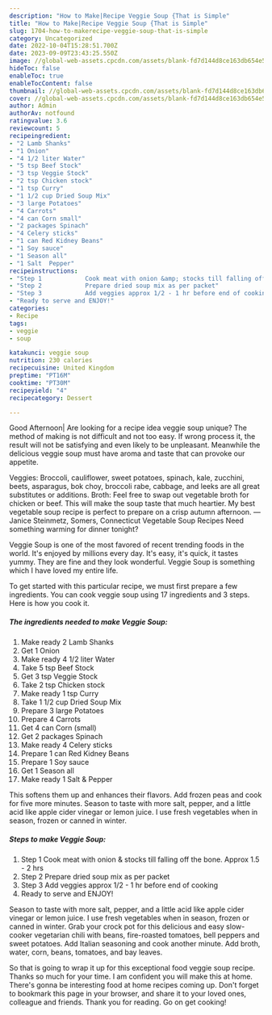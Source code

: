 ```yaml
---
description: "How to Make|Recipe Veggie Soup {That is Simple"
title: "How to Make|Recipe Veggie Soup {That is Simple"
slug: 1704-how-to-makerecipe-veggie-soup-that-is-simple
category: Uncategorized
date: 2022-10-04T15:28:51.700Z
date: 2023-09-09T23:43:25.550Z
image: //global-web-assets.cpcdn.com/assets/blank-fd7d144d8ce163db654e5a02c40b08a2775adb7897d16e4062681dc7e1b2800f.png
hideToc: false
enableToc: true
enableTocContent: false
thumbnail: //global-web-assets.cpcdn.com/assets/blank-fd7d144d8ce163db654e5a02c40b08a2775adb7897d16e4062681dc7e1b2800f.png
cover: //global-web-assets.cpcdn.com/assets/blank-fd7d144d8ce163db654e5a02c40b08a2775adb7897d16e4062681dc7e1b2800f.png
author: Admin
authorAv: notfound
ratingvalue: 3.6
reviewcount: 5
recipeingredient:
- "2 Lamb Shanks"
- "1 Onion"
- "4 1/2 liter Water"
- "5 tsp Beef Stock"
- "3 tsp Veggie Stock"
- "2 tsp Chicken stock"
- "1 tsp Curry"
- "1 1/2 cup Dried Soup Mix"
- "3 large Potatoes"
- "4 Carrots"
- "4 can Corn small"
- "2 packages Spinach"
- "4 Celery sticks"
- "1 can Red Kidney Beans"
- "1 Soy sauce"
- "1 Season all"
- "1 Salt  Pepper"
recipeinstructions:
- "Step 1            Cook meat with onion &amp; stocks till falling off the bone. Approx 1.5 - 2 hrs"
- "Step 2            Prepare dried soup mix as per packet"
- "Step 3            Add veggies approx 1/2 - 1 hr before end of cooking"
- "Ready to serve and ENJOY!"
categories:
- Recipe
tags:
- veggie
- soup

katakunci: veggie soup 
nutrition: 230 calories
recipecuisine: United Kingdom
preptime: "PT16M"
cooktime: "PT30M"
recipeyield: "4"
recipecategory: Dessert

---
```



Good Afternoon| Are looking for a recipe idea veggie soup unique? The method of making is not difficult and not too easy. If wrong process it, the result will not be satisfying and even likely to be unpleasant. Meanwhile the delicious veggie soup must have aroma and taste that can provoke our appetite.





Veggies: Broccoli, cauliflower, sweet potatoes, spinach, kale, zucchini, beets, asparagus, bok choy, broccoli rabe, cabbage, and leeks are all great substitutes or additions. Broth: Feel free to swap out vegetable broth for chicken or beef. This will make the soup taste that much heartier. My best vegetable soup recipe is perfect to prepare on a crisp autumn afternoon. —Janice Steinmetz, Somers, Connecticut Vegetable Soup Recipes Need something warming for dinner tonight?

Veggie Soup is one of the most favored of recent trending foods in the world. It's enjoyed by millions every day. It's easy, it's quick, it tastes yummy. They are fine and they look wonderful. Veggie Soup is something which I have loved my entire life.


To get started with this particular recipe, we must first prepare a few ingredients. You can cook veggie soup using 17 ingredients and 3 steps. Here is how you cook it.

<!--inarticleads1-->

##### The ingredients needed to make Veggie Soup:

1. Make ready 2 Lamb Shanks
1. Get 1 Onion
1. Make ready 4 1/2 liter Water
1. Take 5 tsp Beef Stock
1. Get 3 tsp Veggie Stock
1. Take 2 tsp Chicken stock
1. Make ready 1 tsp Curry
1. Take 1 1/2 cup Dried Soup Mix
1. Prepare 3 large Potatoes
1. Prepare 4 Carrots
1. Get 4 can Corn (small)
1. Get 2 packages Spinach
1. Make ready 4 Celery sticks
1. Prepare 1 can Red Kidney Beans
1. Prepare 1 Soy sauce
1. Get 1 Season all
1. Make ready 1 Salt &amp; Pepper


This softens them up and enhances their flavors. Add frozen peas and cook for five more minutes. Season to taste with more salt, pepper, and a little acid like apple cider vinegar or lemon juice. I use fresh vegetables when in season, frozen or canned in winter. 

<!--inarticleads2-->

##### Steps to make Veggie Soup:

1. Step 1            Cook meat with onion &amp; stocks till falling off the bone. Approx 1.5 - 2 hrs
1. Step 2            Prepare dried soup mix as per packet
1. Step 3            Add veggies approx 1/2 - 1 hr before end of cooking
1. Ready to serve and ENJOY!

Season to taste with more salt, pepper, and a little acid like apple cider vinegar or lemon juice. I use fresh vegetables when in season, frozen or canned in winter. Grab your crock pot for this delicious and easy slow-cooker vegetarian chili with beans, fire-roasted tomatoes, bell peppers and sweet potatoes. Add Italian seasoning and cook another minute. Add broth, water, corn, beans, tomatoes, and bay leaves. 

So that is going to wrap it up for this exceptional food veggie soup recipe. Thanks so much for your time. I am confident you will make this at home. There's gonna be interesting food at home recipes coming up. Don't forget to bookmark this page in your browser, and share it to your loved ones, colleague and friends. Thank you for reading. Go on get cooking!
